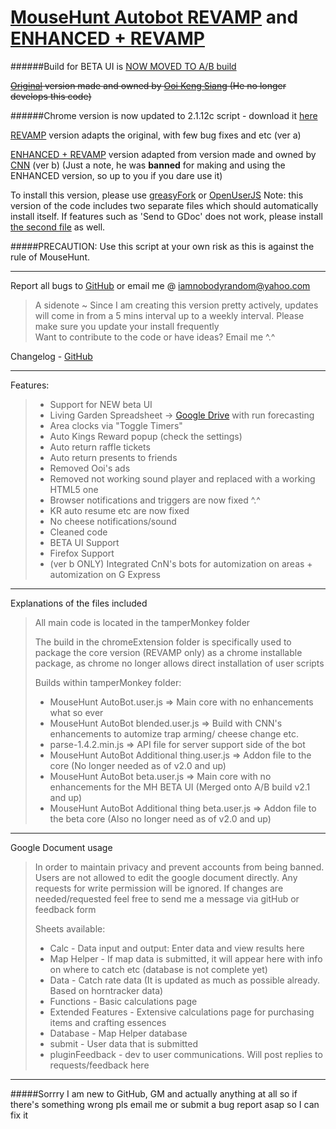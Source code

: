 [MouseHunt Autobot REVAMP](https://greasyfork.org/en/scripts/6092-mousehunt-autobot-revamp) and [ENHANCED + REVAMP](https://greasyfork.org/en/scripts/6514-mousehunt-autobot-enhanced-revamp)
=========

######Build for BETA UI is [NOW MOVED TO A/B build](https://greasyfork.org/en/scripts/6092-mousehunt-autobot-revamp)

~~[Original](http://userscripts-mirror.org/scripts/show/78731.html) version made and owned by [Ooi Keng Siang](http://ooiks.com/blog/mousehunt-autobot) \(He no longer develops this code\)~~

######Chrome version is now updated to 2.1.12c script - download it [here](https://github.com/nobodyrandom/mhAutobot/raw/master/chromeExtension.crx)

[REVAMP](https://greasyfork.org/en/scripts/6092-mousehunt-autobot-revamp) version adapts the original, with few bug fixes and etc \(ver a\)

[ENHANCED + REVAMP](https://greasyfork.org/en/scripts/6514-mousehunt-autobot-enhanced-revamp) version adapted from version made and owned by [CNN](https://devcnn.wordpress.com/) \(ver b\) \(Just a note, he was **banned** for making and using the ENHANCED version, so up to you if you dare use it\)

To install this version, please use [greasyFork](https://greasyfork.org/en/scripts/6092-mousehunt-autobot) or [OpenUserJS](https://openuserjs.org/scripts/nobodyrandom/MouseHunt_AutoBot_REVAMP)
Note: this version of the code includes two separate files which should automatically install itself. If features such as 'Send to GDoc' does not work, please install [the second file](https://greasyfork.org/en/scripts/6094-mousehunt-autobot-additional-thing) as well.

#####PRECAUTION: Use this script at your own risk as this is against the rule of MouseHunt.
*****
Report all bugs to [GitHub](https://github.com/nobodyrandom/mhAutobot/issues) or email me @ <iamnobodyrandom@yahoo.com>   
>	A sidenote ~ Since I am creating this version pretty actively, updates will come in from a 5 mins interval up to a weekly interval. Please make sure you update your install frequently   
>	Want to contribute to the code or have ideas? Email me \^.\^

Changelog - [GitHub](https://github.com/nobodyrandom/mhAutobot/commits/master)
*****
Features:
>*  Support for NEW beta UI
>*	Living Garden Spreadsheet -> [Google Drive](https://docs.google.com/spreadsheet/ccc?key=0Ag_KH_nuVUjbdGtldjJkWUJ4V1ZpUDVwd1FVM0RTM1E&usp=sharing) with run forecasting
>*	Area clocks via "Toggle Timers"
>*	Auto Kings Reward popup (check the settings)
>*	Auto return raffle tickets
>*  Auto return presents to friends
>*  Removed Ooi's ads
>*  Removed not working sound player and replaced with a working HTML5 one
>*  Browser notifications and triggers are now fixed ^.^
>*	KR auto resume etc are now fixed
>*  No cheese notifications/sound
>*  Cleaned code
>*  BETA UI Support
>*  Firefox Support
>*  (ver b ONLY) Integrated CnN's bots for automization on areas + automization on G Express

*****
Explanations of the files included
>   All main code is located in the tamperMonkey folder
>
>   The build in the chromeExtension folder is specifically used to package the core version (REVAMP only) as a chrome installable package, as chrome no longer allows direct installation of user scripts
>
>   Builds within tamperMonkey folder:
>*  MouseHunt AutoBot.user.js => Main core with no enhancements what so ever
>*  MouseHunt AutoBot blended.user.js => Build with CNN's enhancements to automize trap arming/ cheese change etc.
>*  parse-1.4.2.min.js => API file for server support side of the bot
>*  MouseHunt AutoBot Additional thing.user.js => Addon file to the core (No longer needed as of v2.0 and up)
>*  MouseHunt AutoBot beta.user.js => Main core with no enhancements for the MH BETA UI (Merged onto A/B build v2.1 and up)
>*  MouseHunt AutoBot Additional thing beta.user.js => Addon file to the beta core (Also no longer need as of v2.0 and up)

*****
Google Document usage
>   In order to maintain privacy and prevent accounts from being banned. Users are not allowed to edit the google document directly. Any requests for write permission will be ignored.
>   If changes are needed/requested feel free to send me a message via gitHub or feedback form
>
>   Sheets available:
>*  Calc - Data input and output: Enter data and view results here
>*  Map Helper - If map data is submitted, it will appear here with info on where to catch etc (database is not complete yet)
>*  Data - Catch rate data (It is updated as much as possible already. Based on horntracker data)
>*  Functions - Basic calculations page
>*  Extended Features - Extensive calculations page for purchasing items and crafting essences
>*  Database - Map Helper database
>*  submit - User data that is submitted
>*  pluginFeedback - dev to user communications. Will post replies to requests/feedback here

*****
#####Sorrry I am new to GitHub, GM and actually anything at all so if there's something wrong pls email me or submit a bug report asap so I can fix it
